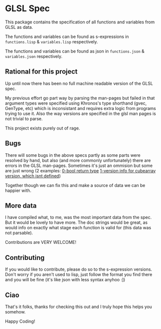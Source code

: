 # GLSL Spec

This package contains the specification of all functions and variables from GLSL as data.

The functions and variables can be found as s-expressions in `functions.lisp` & `variables.lisp` respectively.

The functions and variables can be found as json in `functions.json` & `variables.json` respectively.


## Rational for this project

Up until now there has been no full machine readable version of the GLSL spec.

My previous effort go part way by parsing the man-pages but failed in that argument types were specified using Khronos's type shorthand (gvec, GenType, etc) which is inconsistant and requires extra logic from programs trying to use it. Also the way versions are specified in the glsl man pages is not trivial to parse.

This project exists purely out of rage.

## Bugs

There will some bugs in the above specs partly as some parts were resolved by hand, but also (and more commonly unfortunately) there are errors in the GLSL man-pages. Sometimes it's just an ommision but some are just wrong (2 examples: [0-bool return type](https://www.opengl.org/sdk/docs/man/html/gl_NumSamples.xhtml) [1-version info for cubearray version, which isnt defined](https://www.opengl.org/sdk/docs/man/html/textureLodOffset.xhtml))

Together though we can fix this and make a source of data we can be happier with.

## More data

I have compiled what, to me, was the most important data from the spec. But it would be lovely to have more. The doc strings would be great, as would info on exactly what stage each function is valid for (this data was not parsable).

Contributions are VERY WELCOME!

## Contributing

If you would like to contribute, please do so to the s-expression versions. Don't worry if you aren't used to lisp, just follow the format you find there and you will be fine (it's like json with less syntax anyhoo :])


## Ciao

That's it folks, thanks for checking this out and I truly hope this helps you somehow.

Happy Coding!

